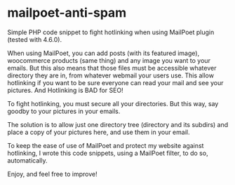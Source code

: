 # mailpoet-anti-spam
Simple PHP code snippet to fight hotlinking when using MailPoet plugin (tested with 4.6.0).

When using MailPoet, you can add posts (with its featured image), woocommerce products (same thing) and any image you want to your emails. But this also means that those files must be accessible whatever directory they are in, from whatever webmail your users use.
This allow hotlinking if you want to be sure everyone can read your mail and see your pictures.
And Hotlinking is BAD for SEO!

To fight hotlinking, you must secure all your directories. But this way, say goodby to your pictures in your emails.

The solution is to allow just one directory tree (directory and its subdirs) and place a copy of your pictures here, and use them in your email.

To keep the ease of use of MailPoet and protect my website against hotlinking, I wrote this code snippets, using a MailPoet filter, to do so, automatically.

Enjoy, and feel free to improve!
